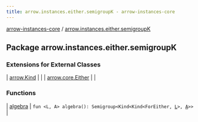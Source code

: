 ```yaml
---
title: arrow.instances.either.semigroupK - arrow-instances-core
---
```


[arrow-instances-core](../index.html) / [arrow.instances.either.semigroupK](./index.html)

## Package arrow.instances.either.semigroupK

### Extensions for External Classes

| [arrow.Kind](arrow.-kind/index.html) |  |
| [arrow.core.Either](arrow.core.-either/index.html) |  |

### Functions

| [algebra](algebra.html) | `fun <L, A> algebra(): Semigroup<Kind<Kind<ForEither, `[`L`](algebra.html#L)`>, `[`A`](algebra.html#A)`>>` |

